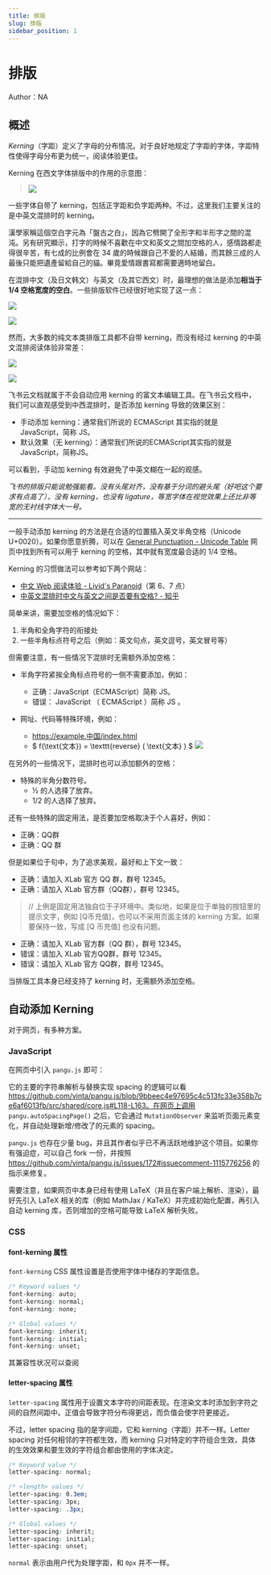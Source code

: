 ```yaml
---
title: 排版
slug: 排版
sidebar_position: 1
---
```



# 排版

Author：NA

## 概述

<em>Kerning</em>（字距）定义了字母的分布情况。对于良好地规定了字距的字体，字距特性使得字母分布更为统一，阅读体验更佳。

Kerning 在西文字体排版中的作用的示意图：

> ![](/assets/R1c1b8TXSozPWwx8nQyczbh0neh.png)

一些字体自带了 kerning，包括正字距和负字距两种。不过，这里我们主要关注的是中英文混排时的 kerning。

漢學家稱這個空白字元為「盤古之白」，因為它劈開了全形字和半形字之間的混沌。另有研究顯示，打字的時候不喜歡在中文和英文之間加空格的人，感情路都走得很辛苦，有七成的比例會在 34 歲的時候跟自己不愛的人結婚，而其餘三成的人最後只能把遺產留給自己的貓。畢竟愛情跟書寫都需要適時地留白。

在混排中文（及日文韩文）与英文（及其它西文）时，最理想的做法是添加<b>相当于 1/4 空格宽度的空白</b>。一些排版软件已经很好地实现了这一点：

![](/assets/ARp2bjFR1or9noxwqKBciTatnlh.png)

![](/assets/LkPrbc2Dxosro0xUm8XcEVpPnTd.png)

然而，大多数的纯文本类排版工具都不自带 kerning，而没有经过 kerning 的中英文混排阅读体验非常差：

![](/assets/NQSCb3of6oNRoGx6zw4cEDXFnTb.png)

![](/assets/HKcpb4jIloRHyAx86RrcqR8tnkh.png)

飞书云文档就属于不会自动应用 kerning 的富文本编辑工具。在飞书云文档中，我们可以直观感受到中西混排时，是否添加 kerning 导致的效果区别：

- 手动添加 kerning：通常我们所说的 ECMAScript 其实指的就是 JavaScript，简称 JS。
- 默认效果（无 kerning）：通常我们所说的ECMAScript其实指的就是JavaScript，简称JS。

可以看到，手动加 kerning 有效避免了中英文糊在一起的观感。

<em>飞书的排版只能说勉强能看。没有头尾对齐，没有基于分词的避头尾（好吧这个要求有点高了），没有 kerning，也没有 ligature，等宽字体在视觉效果上还比非等宽的无衬线字体大一号。</em>

---

一般手动添加 kerning 的方法是在合适的位置插入英文半角空格（Unicode U+0020）。如果你愿意折腾，可以在 [General Punctuation - Unicode Table](https://unicode-table.com/en/blocks/general-punctuation/) 网页中找到所有可以用于 kerning 的空格，其中就有宽度最合适的 1/4 空格。

Kerning 的习惯做法可以参考如下两个网站：

- [中文 Web 阅读体验 - Livid's Paranoid](http://web.archive.org/web/20110716090934/http://www.livid.cn/doc_view.php?doc_id=5332)（第 6、7 点）
- [中英文混排时中文与英文之间是否要有空格? - 知乎](https://www.zhihu.com/question/19587406)

简单来讲，需要加空格的情况如下：

1. 半角和全角字符的衔接处
2. 一些半角标点符号之后（例如：英文句点，英文逗号，英文冒号等）

但需要注意，有一些情况下混排时无需额外添加空格：

- 半角字符紧挨全角标点符号的一侧不需要添加，例如：
    - 正确：JavaScript（ECMAScript）简称 JS。
    - 错误： JavaScript （ ECMAScript ）简称 JS 。

- 网址、代码等特殊环境，例如：
    - https://example.中国/index.html
    - $ f(\text{文本}) = \texttt{reverse} ( \text{文本} ) $ 
        ![](/assets/ZdHcbrfx9o4S1XxQvbgcA5J4nah.png)

在另外的一些情况下，混排时也可以添加额外的空格：

- 特殊的半角分数符号。
    - ½ 的人选择了放弃。
    - 1/2 的人选择了放弃。

还有一些特殊的固定用法，是否要加空格取决于个人喜好，例如：

- 正确：QQ群
- 正确：QQ 群

但是如果位于句中，为了追求美观，最好和上下文一致：

- 正确：请加入 XLab 官方 QQ 群，群号 12345。
- 正确：请加入 XLab 官方群（QQ群），群号 12345。

> // 上例是固定用法独自位于子环境中。类似地，如果是位于单独的按钮里的提示文字，例如 [Q币充值]，也可以不采用页面主体的 kerning 方案。如果要保持一致，写成 [Q 币充值] 也没有问题。

- 正确：请加入 XLab 官方群（QQ 群），群号 12345。
- 错误：请加入 XLab 官方QQ群，群号 12345。
- 错误：请加入 XLab 官方 QQ群，群号 12345。

当排版工具本身已经支持了 kerning 时，无需额外添加空格。

## <b>自动添加 Kerning</b>

对于网页，有多种方案。

### JavaScript

在网页中引入 `pangu.js` 即可：

它的主要的字符串解析与替换实现 spacing 的逻辑可以看 https://github.com/vinta/pangu.js/blob/9bbeec4e97695c4c513fc33e358b7ce6af6013fb/src/shared/core.js#L118-L163。在网页上调用 `pangu.autoSpacingPage()` 之后，它会通过 `MutationObserver` 来监听页面元素变化，并自动处理新增/修改了的元素的 spacing。

`pangu.js` 也存在少量 bug，并且其作者似乎已不再活跃地维护这个项目。如果你有强迫症，可以自己 fork 一份，并按照 https://github.com/vinta/pangu.js/issues/172#issuecomment-1115776256 的指示来修复。

需要注意，如果网页中本身已经有使用 LaTeX（并且在客户端上解析、渲染），最好先引入 LaTeX 相关的库（例如 MathJax / KaTeX）并完成初始化配置，再引入自动 kerning 库，否则增加的空格可能导致 LaTeX 解析失败。

### CSS

#### font-kerning 属性

`font-kerning` CSS 属性设置是否使用字体中储存的字距信息。

```css
/* Keyword values */
font-kerning: auto;
font-kerning: normal;
font-kerning: none;

/* Global values */
font-kerning: inherit;
font-kerning: initial;
font-kerning: unset;
```

其兼容性状况可以查阅

#### letter-spacing 属性

`letter-spacing` 属性用于设置文本字符的间距表现。在渲染文本时添加到字符之间的自然间距中。正值会导致字符分布得更远，而负值会使字符更接近。

不过，letter spacing 指的是字间距，它和 kerning（字距）并不一样。Letter spacing 对任何相邻的字符都生效，而 kerning 只对特定的字符组合生效，具体的生效效果和要生效的字符组合都由使用的字体决定。

```css
/* Keyword value */
letter-spacing: normal;

/* <length> values */
letter-spacing: 0.3em;
letter-spacing: 3px;
letter-spacing: .3px;

/* Global values */
letter-spacing: inherit;
letter-spacing: initial;
letter-spacing: unset;
```

`normal` 表示由用户代为处理字距，和 `0px` 并不一样。

